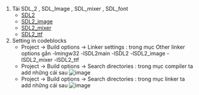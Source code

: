 1. Tải SDL_2 , SDL_Image , SDL_mixer , SDL_font
	+ [SDL2](https://github.com/libsdl-org/SDL/releases/download/release-2.26.5/SDL2-devel-2.26.5-mingw.tar.gz)
	+ [SDL2_image](https://www.libsdl.org/projects/SDL_image/release/SDL2_image-devel-2.6.3-mingw.tar.gz)
	+ [SDL2_mixer](https://www.libsdl.org/projects/SDL_mixer/release/SDL2_mixer-devel-2.6.3-mingw.tar.gz)
	+ [SDL2_ttf](https://www.libsdl.org/projects/SDL_ttf/release/SDL2_ttf-2.20.2.tar.gz)
2. Setting in codeblocks
  	+ Project -> Build options -> Linker settings : trong mục Other linker options gắn -lmingw32 -lSDL2main -lSDL2 -lSDL2_image -lSDL2_mixer -lSDL2_ttf 
	+ Project -> Build options -> Search directories : trong mục compiler ta add những cái sau ![image](https://user-images.githubusercontent.com/112330953/230707956-d9a0dfb1-85b5-46e2-90a5-14101773f18c.png)
	+ Project -> Build options -> Search directories : trong mục linker ta add những cái sau ![image](https://user-images.githubusercontent.com/112330953/230707821-56055c9b-3f6f-4a2a-8794-e703be87741d.png)
